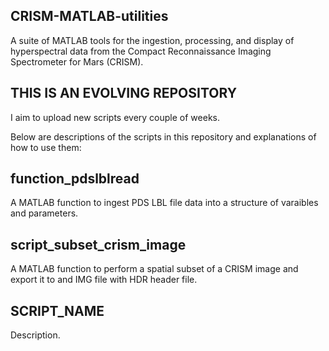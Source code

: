 ## CRISM-MATLAB-utilities
A suite of MATLAB tools for the ingestion, processing, and display of hyperspectral data from the Compact Reconnaissance Imaging Spectrometer for Mars (CRISM).

## THIS IS AN EVOLVING REPOSITORY
I aim to upload new scripts every couple of weeks.

Below are descriptions of the scripts in this repository and explanations of how to use them:

## function_pdslblread

A MATLAB function to ingest PDS LBL file data into a structure of varaibles and parameters.

## script_subset_crism_image

A MATLAB function to perform a spatial subset of a CRISM image and export it to and IMG file with HDR header file.

## SCRIPT_NAME

Description.
